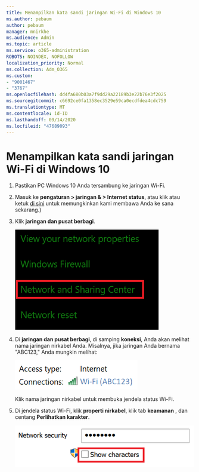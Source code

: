 ```yaml
---
title: Menampilkan kata sandi jaringan Wi-Fi di Windows 10
ms.author: pebaum
author: pebaum
manager: mnirkhe
ms.audience: Admin
ms.topic: article
ms.service: o365-administration
ROBOTS: NOINDEX, NOFOLLOW
localization_priority: Normal
ms.collection: Adm_O365
ms.custom:
- "9001467"
- "3767"
ms.openlocfilehash: dd4fa680b03a7f9dd29a22189b3e22b76e3f2025
ms.sourcegitcommit: c6692ce0fa1358ec3529e59ca0ecdfdea4cdc759
ms.translationtype: MT
ms.contentlocale: id-ID
ms.lasthandoff: 09/14/2020
ms.locfileid: "47689093"
---
```

# <a name="view-wi-fi-network-password-in-windows-10"></a>Menampilkan kata sandi jaringan Wi-Fi di Windows 10

1. Pastikan PC Windows 10 Anda tersambung ke jaringan Wi-Fi.

2. Masuk ke **pengaturan > jaringan & > Internet status**, atau klik atau ketuk [di sini](ms-settings:network?activationSource=GetHelp) untuk memungkinkan kami membawa Anda ke sana sekarang.)

3. Klik **jaringan dan pusat berbagi**.

    ![Pusat jaringan dan berbagi.](media/network-sharing-center.png)

4. Di **jaringan dan pusat berbagi**, di samping **koneksi**, Anda akan melihat nama jaringan nirkabel Anda. Misalnya, jika jaringan Anda bernama "ABC123," Anda mungkin melihat:

    ![Koneksi jaringan.](media/network-connections.png)

    Klik nama jaringan nirkabel untuk membuka jendela status Wi-Fi. 

5. Di jendela status Wi-Fi, klik **properti nirkabel**, klik tab **keamanan** , dan centang **Perlihatkan karakter**.

    ![Memperlihatkan karakter kata sandi Wi-Fi.](media/show-password-characters.png)

